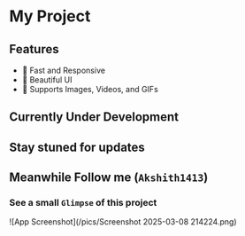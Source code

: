 # My Project

## Features
- 🚀 Fast and Responsive
- 🎨 Beautiful UI
- 📸 Supports Images, Videos, and GIFs

## Currently Under Development
## Stay stuned for updates 
## Meanwhile Follow me (` Akshith1413 `)

### See a small ``Glimpse`` of this project

![App Screenshot](/pics/Screenshot 2025-03-08 214224.png)
